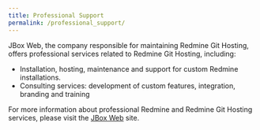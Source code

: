 ```yaml
---
title: Professional Support
permalink: /professional_support/
---
```


JBox Web, the company responsible for maintaining Redmine Git Hosting, offers professional services related to Redmine Git Hosting, including:

* Installation, hosting, maintenance and support for custom Redmine installations.
* Consulting services: development of custom features, integration, branding and training

For more information about professional Redmine and Redmine Git Hosting services, please visit the [JBox Web](http://www.jbox-web.com) site.
